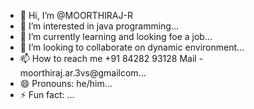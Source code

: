 - 👋 Hi, I’m @MOORTHIRAJ-R
- 👀 I’m interested in java programming...
- 🌱 I’m currently learning and looking foe a job...
- 💞️ I’m looking to collaborate on dynamic environment...
- 📫 How to reach me +91 84282 93128  Mail - moorthiraj.ar.3vs@gmailcom...
- 😄 Pronouns: he/him...
- ⚡ Fun fact: ...

<!---
MOORTHIRAJ-R/MOORTHIRAJ-R is a ✨ special ✨ repository because its `README.md` (this file) appears on your GitHub profile.
You can click the Preview link to take a look at your changes.
--->
